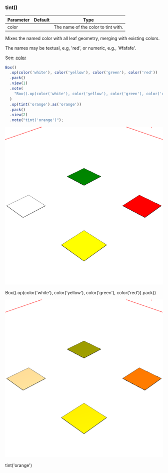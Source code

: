 ### tint()
Parameter|Default|Type
---|---|---
color||The name of the color to tint with.

Mixes the named color with all leaf geometry, merging with existing colors.

The names may be textual, e.g, 'red', or numeric, e.g., '#fafafe'.

See: [color](#https://raw.githubusercontent.com/jsxcad/JSxCAD/master/nb/api/color.nb)

```JavaScript
Box()
  .op(color('white'), color('yellow'), color('green'), color('red'))
  .pack()
  .view(1)
  .note(
    "Box().op(color('white'), color('yellow'), color('green'), color('red')).pack()"
  )
  .op(tint('orange').as('orange'))
  .pack()
  .view(2)
  .note("tint('orange')");
```

![Image](tint.md.0.png)

Box().op(color('white'), color('yellow'), color('green'), color('red')).pack()

![Image](tint.md.1.png)

tint('orange')
